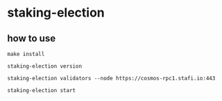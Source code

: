 # staking-election

## how to use

```
make install
```

```
staking-election version

staking-election validators --node https://cosmos-rpc1.stafi.io:443

staking-election start
```
